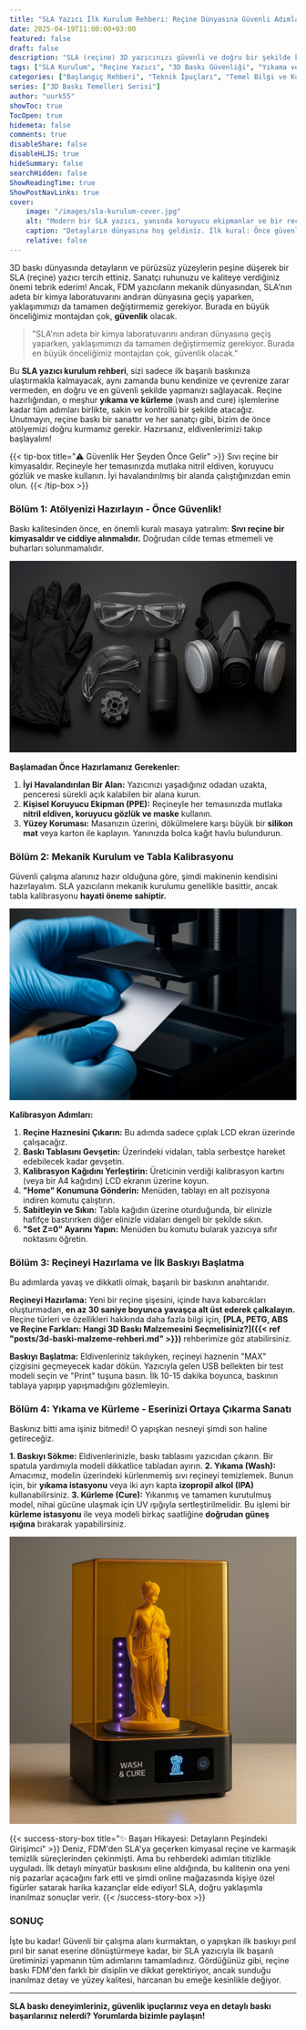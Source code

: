 ```yaml
---
title: "SLA Yazıcı İlk Kurulum Rehberi: Reçine Dünyasına Güvenli Adımlar"
date: 2025-04-19T11:00:00+03:00
featured: false
draft: false
description: "SLA (reçine) 3D yazıcınızı güvenli ve doğru bir şekilde kurun. Reçine hazırlığından tabla kalibrasyonuna, baskı sonrası yıkama ve kürleme adımlarına kadar her şeyi öğrenin. Güvenlik önceliklidir!"
tags: ["SLA Kurulum", "Reçine Yazıcı", "3D Baskı Güvenliği", "Yıkama ve Kürleme", "İlk Baskı SLA", "Reçine Bakımı", "UV Reçine"]
categories: ["Başlangıç Rehberi", "Teknik İpuçları", "Temel Bilgi ve Kurulum"]
series: ["3D Baskı Temelleri Serisi"]
author: "uurk55"
showToc: true
TocOpen: true
hidemeta: false
comments: true
disableShare: false
disableHLJS: true
hideSummary: false
searchHidden: false
ShowReadingTime: true
ShowPostNavLinks: true
cover:
    image: "/images/sla-kurulum-cover.jpg"
    alt: "Modern bir SLA yazıcı, yanında koruyucu ekipmanlar ve bir reçine şişesi ile bir atölye masasında duruyor"
    caption: "Detayların dünyasına hoş geldiniz. İlk kural: Önce güvenlik."
    relative: false
---
```


3D baskı dünyasında detayların ve pürüzsüz yüzeylerin peşine düşerek bir SLA (reçine) yazıcı tercih ettiniz. Sanatçı ruhunuzu ve kaliteye verdiğiniz önemi tebrik ederim! Ancak, FDM yazıcıların mekanik dünyasından, SLA'nın adeta bir kimya laboratuvarını andıran dünyasına geçiş yaparken, yaklaşımımızı da tamamen değiştirmemiz gerekiyor. Burada en büyük önceliğimiz montajdan çok, **güvenlik** olacak.

> "SLA'nın adeta bir kimya laboratuvarını andıran dünyasına geçiş yaparken, yaklaşımımızı da tamamen değiştirmemiz gerekiyor. Burada en büyük önceliğimiz montajdan çok, güvenlik olacak."

Bu **SLA yazıcı kurulum rehberi**, sizi sadece ilk başarılı baskınıza ulaştırmakla kalmayacak, aynı zamanda bunu kendinize ve çevrenize zarar vermeden, en doğru ve en güvenli şekilde yapmanızı sağlayacak. Reçine hazırlığından, o meşhur **yıkama ve kürleme** (wash and cure) işlemlerine kadar tüm adımları birlikte, sakin ve kontrollü bir şekilde atacağız. Unutmayın, reçine baskı bir sanattır ve her sanatçı gibi, bizim de önce atölyemizi doğru kurmamız gerekir. Hazırsanız, eldivenlerimizi takıp başlayalım!

{{< tip-box title="⚠️ Güvenlik Her Şeyden Önce Gelir" >}}
Sıvı reçine bir kimyasaldır. Reçineyle her temasınızda mutlaka nitril eldiven, koruyucu gözlük ve maske kullanın. İyi havalandırılmış bir alanda çalıştığınızdan emin olun.
{{< /tip-box >}}

### Bölüm 1: Atölyenizi Hazırlayın - Önce Güvenlik!

Baskı kalitesinden önce, en önemli kuralı masaya yatıralım: **Sıvı reçine bir kimyasaldır ve ciddiye alınmalıdır.** Doğrudan cilde temas etmemeli ve buharları solunmamalıdır.

![Kişisel koruyucu ekipmanlar: Nitril eldiven, gözlük ve maske bir masada duruyor](/images/sla-guvenlik-ekipman.jpg)

**Başlamadan Önce Hazırlamanız Gerekenler:**
1.  **İyi Havalandırılan Bir Alan:** Yazıcınızı yaşadığınız odadan uzakta, penceresi sürekli açık kalabilen bir alana kurun.
2.  **Kişisel Koruyucu Ekipman (PPE):** Reçineyle her temasınızda mutlaka **nitril eldiven, koruyucu gözlük ve maske** kullanın.
3.  **Yüzey Koruması:** Masanızın üzerini, dökülmelere karşı büyük bir **silikon mat** veya karton ile kaplayın. Yanınızda bolca kağıt havlu bulundurun.

### Bölüm 2: Mekanik Kurulum ve Tabla Kalibrasyonu

Güvenli çalışma alanınız hazır olduğuna göre, şimdi makinenin kendisini hazırlayalım. SLA yazıcıların mekanik kurulumu genellikle basittir, ancak tabla kalibrasyonu **hayati öneme sahiptir.**

![Bir kişinin SLA yazıcının baskı tablası ile LCD ekranı arasına bir kalibrasyon kartı koyması](/images/sla-kurulum-kalibrasyon.jpg)

**Kalibrasyon Adımları:**
1.  **Reçine Haznesini Çıkarın:** Bu adımda sadece çıplak LCD ekran üzerinde çalışacağız.
2.  **Baskı Tablasını Gevşetin:** Üzerindeki vidaları, tabla serbestçe hareket edebilecek kadar gevşetin.
3.  **Kalibrasyon Kağıdını Yerleştirin:** Üreticinin verdiği kalibrasyon kartını (veya bir A4 kağıdını) LCD ekranın üzerine koyun.
4.  **"Home" Konumuna Gönderin:** Menüden, tablayı en alt pozisyona indiren komutu çalıştırın.
5.  **Sabitleyin ve Sıkın:** Tabla kağıdın üzerine oturduğunda, bir elinizle hafifçe bastırırken diğer elinizle vidaları dengeli bir şekilde sıkın.
6.  **"Set Z=0" Ayarını Yapın:** Menüden bu komutu bularak yazıcıya sıfır noktasını öğretin.

### Bölüm 3: Reçineyi Hazırlama ve İlk Baskıyı Başlatma

Bu adımlarda yavaş ve dikkatli olmak, başarılı bir baskının anahtarıdır.

**Reçineyi Hazırlama:** Yeni bir reçine şişesini, içinde hava kabarcıkları oluşturmadan, **en az 30 saniye boyunca yavaşça alt üst ederek çalkalayın.**
Reçine türleri ve özellikleri hakkında daha fazla bilgi için, **[PLA, PETG, ABS ve Reçine Farkları: Hangi 3D Baskı Malzemesini Seçmelisiniz?]({{< ref "posts/3d-baski-malzeme-rehberi.md" >}})** rehberimize göz atabilirsiniz.

**Baskıyı Başlatma:** Eldivenleriniz takılıyken, reçineyi haznenin "MAX" çizgisini geçmeyecek kadar dökün. Yazıcıyla gelen USB bellekten bir test modeli seçin ve "Print" tuşuna basın. İlk 10-15 dakika boyunca, baskının tablaya yapışıp yapışmadığını gözlemleyin.

### Bölüm 4: Yıkama ve Kürleme - Eserinizi Ortaya Çıkarma Sanatı

Baskınız bitti ama işiniz bitmedi! O yapışkan nesneyi şimdi son haline getireceğiz.

**1. Baskıyı Sökme:** Eldivenlerinizle, baskı tablasını yazıcıdan çıkarın. Bir spatula yardımıyla modeli dikkatlice tabladan ayırın.
**2. Yıkama (Wash):** Amacımız, modelin üzerindeki kürlenmemiş sıvı reçineyi temizlemek. Bunun için, bir **yıkama istasyonu** veya iki ayrı kapta **izopropil alkol (IPA)** kullanabilirsiniz.
**3. Kürleme (Cure):** Yıkanmış ve tamamen kurutulmuş model, nihai gücüne ulaşmak için UV ışığıyla sertleştirilmelidir. Bu işlemi bir **kürleme istasyonu** ile veya modeli birkaç saatliğine **doğrudan güneş ışığına** bırakarak yapabilirsiniz.

![Bir yıkama ve kürleme istasyonunun içinde dönen ve UV ışığı alan bir 3D model](/images/sla-wash-cure.jpg)

{{< success-story-box title="✨ Başarı Hikayesi: Detayların Peşindeki Girişimci" >}}
Deniz, FDM'den SLA'ya geçerken kimyasal reçine ve karmaşık temizlik süreçlerinden çekinmişti. Ama bu rehberdeki adımları titizlikle uyguladı. İlk detaylı minyatür baskısını eline aldığında, bu kalitenin ona yeni niş pazarlar açacağını fark etti ve şimdi online mağazasında kişiye özel figürler satarak harika kazançlar elde ediyor! SLA, doğru yaklaşımla inanılmaz sonuçlar verir.
{{< /success-story-box >}}

### SONUÇ

İşte bu kadar! Güvenli bir çalışma alanı kurmaktan, o yapışkan ilk baskıyı pırıl pırıl bir sanat eserine dönüştürmeye kadar, bir SLA yazıcıyla ilk başarılı üretiminizi yapmanın tüm adımlarını tamamladınız. Gördüğünüz gibi, reçine baskı FDM'den farklı bir disiplin ve dikkat gerektiriyor, ancak sunduğu inanılmaz detay ve yüzey kalitesi, harcanan bu emeğe kesinlikle değiyor.

---

**SLA baskı deneyimleriniz, güvenlik ipuçlarınız veya en detaylı baskı başarılarınız nelerdi? Yorumlarda bizimle paylaşın!**
